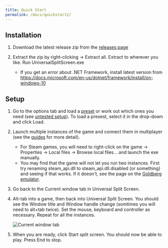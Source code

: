 ```yaml
---
title: Quick Start
permalink: /docs/quickstart2/
---
```


## Installation
1. Download the latest release zip from the [releases page](https://github.com/UniversalSplitScreen/UniversalSplitScreen/releases/latest)

1. Extract the zip by right-clicking -> Extract all. Extract to wherever you like. Run UniversalSplitScreen.exe
    * If you get an error about .NET Framework, install latest version from https://docs.microsoft.com/en-us/dotnet/framework/install/on-windows-10
    
## Setup
1. Go to the options tab and load a [preset][guides page] or work out which ones you need (see [untested setup](https://universalsplitscreen.github.io/docs/untested/)). To load a presest, select it in the drop-down and click Load.

1. Launch multiple instances of the game and connect them in multiplayer (see the [guides][guides page] for more detail).
    * For Steam games, you will need to right-click on the game -> Properties -> Local files -> Browse local files... and launch the exe manually. 
    * You may find that the game will not let you run two instances. First try renaming steam_api.dll to steam_api.dll.disabled (or something) and seeing if that works. If it doesn't, see the page on the [Goldberg emulator](https://universalsplitscreen.github.io/docs/goldberg/).

1. Go back to the Current window tab in Universal Split Screen.

1. Alt-tab into a game, then back into Universal Split Screen. You should see the Window title and Window handle change (somtimes you will need to alt+tab twice). Set the mouse, keyboard and controller as necessary. Repeat for all the instances.

    ![Current window tab](https://raw.githubusercontent.com/UniversalSplitScreen/UniversalSplitScreen.github.io/master/img/options.png)

1. When you are ready, click Start split screen. You should now be able to play. Press End to stop.

[guides page]: https://universalsplitscreen.github.io/docs/guides/borderlands2/#collapse-3

